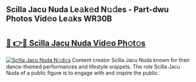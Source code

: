 ## Scilla Jacu Nuda Le𝚊k𝚎d N𝚞𝚍es - Part-dwu Photos Vid𝚎o Le𝚊ks WR30B

# <h2><a href="http://fbczyrc.evod.top/?m=Scilla+Jacu+Nuda">🔗 👉🔴 Scilla Jacu Nuda Vid𝚎o Ph𝚘t𝚘s</a></h2>

[![Scilla Jacu Nuda N𝚞d𝚎s](https://i.imgur.com/8V9OHl7.gif)](http://fbczyrc.evod.top/?m=Scilla+Jacu+Nuda)
Content creator Scilla Jacu Nuda known for their dance-themed performances and lifestyle snippets. The role Scilla Jacu Nuda of a public figure is to engage with and inspire the public. 
